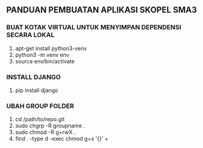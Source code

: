 ##  PANDUAN PEMBUATAN APLIKASI SKOPEL SMA3

### BUAT KOTAK VIRTUAL UNTUK MENYIMPAN DEPENDENSI SECARA LOKAL
1. apt-get install python3-venv
2. python3 -m venv env
3. source env/bin/activate

### INSTALL DJANGO
1. pip install django

### UBAH GROUP FOLDER 
1. cd /path/to/repo.git
2. sudo chgrp -R groupname .
3. sudo chmod -R g+rwX .
4. find . -type d -exec chmod g+s '{}' +